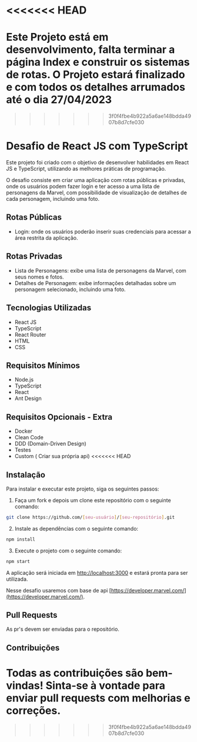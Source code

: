 <<<<<<< HEAD
=======
# Este Projeto está em desenvolvimento, falta terminar a página Index e construir os sistemas de rotas. O Projeto estará finalizado e com todos os detalhes arrumados até o dia 27/04/2023

>>>>>>> 3f0f4fbe4b922a5a6ae148bdda4907b8d7cfe030
# Desafio de React JS com TypeScript

Este projeto foi criado com o objetivo de desenvolver habilidades em React JS e TypeScript, utilizando as melhores práticas de programação.

O desafio consiste em criar uma aplicação com rotas públicas e privadas, onde os usuários podem fazer login e ter acesso a uma lista de personagens da Marvel, com possibilidade de visualização de detalhes de cada personagem, incluindo uma foto.

## Rotas Públicas

- Login: onde os usuários poderão inserir suas credenciais para acessar a área restrita da aplicação.

## Rotas Privadas

- Lista de Personagens: exibe uma lista de personagens da Marvel, com seus nomes e fotos.
- Detalhes de Personagem: exibe informações detalhadas sobre um personagem selecionado, incluindo uma foto.

## Tecnologias Utilizadas

- React JS
- TypeScript
- React Router
- HTML
- CSS

## Requisitos Mínimos

- Node.js
- TypeScript
- React
- Ant Design


## Requisitos Opcionais - Extra

- Docker
- Clean Code
- DDD (Domain-Driven Design)
- Testes
- Custom ( Criar sua própria api)
<<<<<<< HEAD

## Instalação

Para instalar e executar este projeto, siga os seguintes passos:

1. Faça um fork e depois um clone este repositório com o seguinte comando:

```bash
git clone https://github.com/[seu-usuário]/[seu-repositório].git
```


2. Instale as dependências com o seguinte comando:

```bash
npm install
```

3. Execute o projeto com o seguinte comando:

```bash
npm start
```


A aplicação será iniciada em [http://localhost:3000](http://localhost:3000) e estará pronta para ser utilizada.


Nesse desafio usaremos com base de api [https://developer.marvel.com/](https://developer.marvel.com/).

## Pull Requests

As pr's devem ser enviadas para o repositório.

## Contribuições

Todas as contribuições são bem-vindas! Sinta-se à vontade para enviar pull requests com melhorias e correções.
=======
>>>>>>> 3f0f4fbe4b922a5a6ae148bdda4907b8d7cfe030
